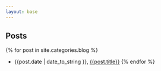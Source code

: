 ```yaml
---
layout: base
---
```


## Posts

{% for post in site.categories.blog %}
  - {{post.date | date_to_string }},  [{{post.title}}]({{post.url}})
{% endfor %}
